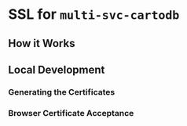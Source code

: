 # SSL for `multi-svc-cartodb`

## How it Works

## Local Development

### Generating the Certificates

### Browser Certificate Acceptance
